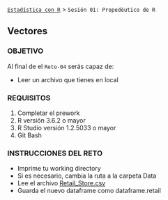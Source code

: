 [`Estadística con R`](../Readme.md) > `Sesión 01: Propedéutico de R`

## Vectores

### OBJETIVO

Al final de el `Reto-04` serás capaz de:
- Leer un archivo que tienes en local

### REQUISITOS

1. Completar el prework
2. R versión 3.6.2 o mayor
3. R Studio versión 1.2.5033 o mayor 
4. Git Bash

### INSTRUCCIONES DEL RETO

- Imprime tu working directory
- Si es necesario, cambia la ruta a la carpeta Data
- Lee el archivo [Retail_Store.csv](../../Data/Retail_Store.csv)
- Guarda el nuevo dataframe como dataframe.retail



